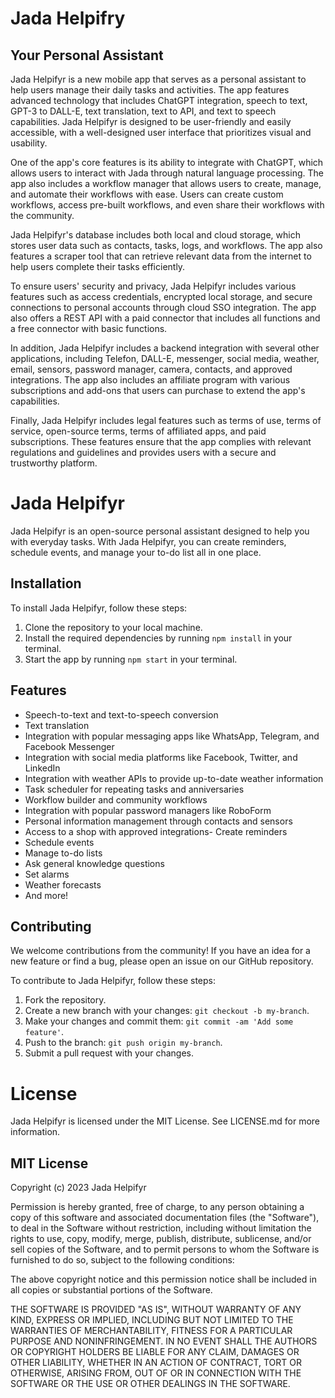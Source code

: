 # Jada Helpifry
## Your Personal Assistant

Jada Helpifyr is a new mobile app that serves as a personal assistant to help users manage their daily tasks and activities. The app features advanced technology that includes ChatGPT integration, speech to text, GPT-3 to DALL-E, text translation, text to API, and text to speech capabilities. Jada Helpifyr is designed to be user-friendly and easily accessible, with a well-designed user interface that prioritizes visual and usability.

One of the app's core features is its ability to integrate with ChatGPT, which allows users to interact with Jada through natural language processing. The app also includes a workflow manager that allows users to create, manage, and automate their workflows with ease. Users can create custom workflows, access pre-built workflows, and even share their workflows with the community.

Jada Helpifyr's database includes both local and cloud storage, which stores user data such as contacts, tasks, logs, and workflows. The app also features a scraper tool that can retrieve relevant data from the internet to help users complete their tasks efficiently.

To ensure users' security and privacy, Jada Helpifyr includes various features such as access credentials, encrypted local storage, and secure connections to personal accounts through cloud SSO integration. The app also offers a REST API with a paid connector that includes all functions and a free connector with basic functions.

In addition, Jada Helpifyr includes a backend integration with several other applications, including Telefon, DALL-E, messenger, social media, weather, email, sensors, password manager, camera, contacts, and approved integrations. The app also includes an affiliate program with various subscriptions and add-ons that users can purchase to extend the app's capabilities.

Finally, Jada Helpifyr includes legal features such as terms of use, terms of service, open-source terms, terms of affiliated apps, and paid subscriptions. These features ensure that the app complies with relevant regulations and guidelines and provides users with a secure and trustworthy platform.

# Jada Helpifyr

Jada Helpifyr is an open-source personal assistant designed to help you with everyday tasks. With Jada Helpifyr, you can create reminders, schedule events, and manage your to-do list all in one place.

## Installation
To install Jada Helpifyr, follow these steps:

 1. Clone the repository to your local machine. 
 2. Install the required dependencies by running `npm install` in your terminal. 
 3. Start the app by running `npm start` in your terminal.

## Features

 - Speech-to-text and text-to-speech conversion
 - Text translation
 - Integration with popular messaging apps like WhatsApp, Telegram, and Facebook Messenger
 - Integration with social media platforms like Facebook, Twitter, and LinkedIn
 - Integration with weather APIs to provide up-to-date weather information
 - Task scheduler for repeating tasks and anniversaries
 - Workflow builder and community workflows
 - Integration with popular password managers like RoboForm
 - Personal information management through contacts and sensors
 - Access to a shop with approved integrations- Create reminders  
 - Schedule events  
 - Manage to-do lists  
 - Ask general knowledge questions  
 - Set alarms  
 - Weather forecasts  
 - And more!

## Contributing
We welcome contributions from the community! If you have an idea for a new feature or find a bug, please open an issue on our GitHub repository.

To contribute to Jada Helpifyr, follow these steps:

 1. Fork the repository. 
 2. Create a new branch with your changes: `git checkout -b my-branch`.
 3. Make your changes and commit them: `git commit -am 'Add some feature'`. 
 4. Push to the branch: `git push origin my-branch`. 
 5. Submit a pull request with your changes.

# License
Jada Helpifyr is licensed under the MIT License. See LICENSE.md for more information.

## MIT License
Copyright (c) 2023 Jada Helpifyr

Permission is hereby granted, free of charge, to any person obtaining a copy of this software and associated documentation files (the "Software"), to deal in the Software without restriction, including without limitation the rights to use, copy, modify, merge, publish, distribute, sublicense, and/or sell copies of the Software, and to permit persons to whom the Software is furnished to do so, subject to the following conditions:

The above copyright notice and this permission notice shall be included in all copies or substantial portions of the Software.

THE SOFTWARE IS PROVIDED "AS IS", WITHOUT WARRANTY OF ANY KIND, EXPRESS OR IMPLIED, INCLUDING BUT NOT LIMITED TO THE WARRANTIES OF MERCHANTABILITY, FITNESS FOR A PARTICULAR PURPOSE AND NONINFRINGEMENT. IN NO EVENT SHALL THE AUTHORS OR COPYRIGHT HOLDERS BE LIABLE FOR ANY CLAIM, DAMAGES OR OTHER LIABILITY, WHETHER IN AN ACTION OF CONTRACT, TORT OR OTHERWISE, ARISING FROM, OUT OF OR IN CONNECTION WITH THE SOFTWARE OR THE USE OR OTHER DEALINGS IN THE SOFTWARE.
